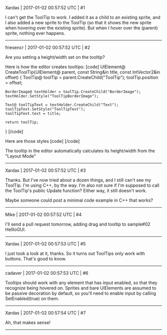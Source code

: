Xardas | 2017-01-02 00:57:52 UTC | #1

I can't get the ToolTip to work. I added it as a child to an existing sprite, and I also added a new sprite to the ToolTip (so that it shows the new sprite when hovering over the existing sprite). But when I hover over the (parent) sprite, nothing ever happens.

-------------------------

friesencr | 2017-01-02 00:57:52 UTC | #2

Are you setting a height/width set on the tooltip?

Here is how the editor creates tooltips:
[code]
UIElement@ CreateToolTip(UIElement@ parent, const String&in title, const IntVector2&in offset)
{
    ToolTip@ toolTip = parent.CreateChild("ToolTip");
    toolTip.position = offset;

    BorderImage@ textHolder = toolTip.CreateChild("BorderImage");
    textHolder.SetStyle("ToolTipBorderImage");

    Text@ toolTipText = textHolder.CreateChild("Text");
    toolTipText.SetStyle("ToolTipText");
    toolTipText.text = title;

    return toolTip;
}
[/code]

Here are those styles
[code]
    <element type="ToolTipBorderImage" style="BorderImage">
        <attribute name="Layout Mode" value="Horizontal" />
        <attribute name="Layout Border" value="6 2 6 2" />
        <attribute name="Image Rect" value="48 0 64 16" />
        <attribute name="Border" value="6 2 2 2" />
    </element>
    <element type="ToolTipText" style="Text">
        <attribute name="Font" value="Font;Fonts/BlueHighway.ttf" />
        <attribute name="Font Size" value="12" />
    </element>
[/code]

The tooltip in the editor automatically calculates its height/width from the "Layout Mode"

-------------------------

Xardas | 2017-01-02 00:57:52 UTC | #3

Thanks. But I've now tried about a dozen things, and I still can't see my ToolTip. I'm using C++, by the way. I'm also not sure if I'm supposed to call the ToolTip's public Update function? Either way, it still doesn't work.

Maybe someone could post a minimal code example in C++ that works?

-------------------------

Mike | 2017-01-02 00:57:52 UTC | #4

I'll send a pull request tomorrow, adding drag and tooltip to sample#02 HellloGUI.

-------------------------

Xardas | 2017-01-02 00:57:53 UTC | #5

I just took a look at it, thanks. So it turns out ToolTips only work with buttons. That's good to know.

-------------------------

cadaver | 2017-01-02 00:57:53 UTC | #6

Tooltips should work with any element that has input enabled, so that they recognize being hovered on. Sprites and bare UIElements are assumed to be passive decoration by default, so you'll need to enable input by calling SetEnabled(true) on them.

-------------------------

Xardas | 2017-01-02 00:57:54 UTC | #7

Ah, that makes sense!

-------------------------

